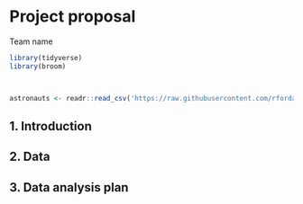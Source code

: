 Project proposal
================
Team name

``` r
library(tidyverse)
library(broom)



astronauts <- readr::read_csv('https://raw.githubusercontent.com/rfordatascience/tidytuesday/master/data/2020/2020-07-14/astronauts.csv')
```

## 1\. Introduction

## 2\. Data

## 3\. Data analysis plan
